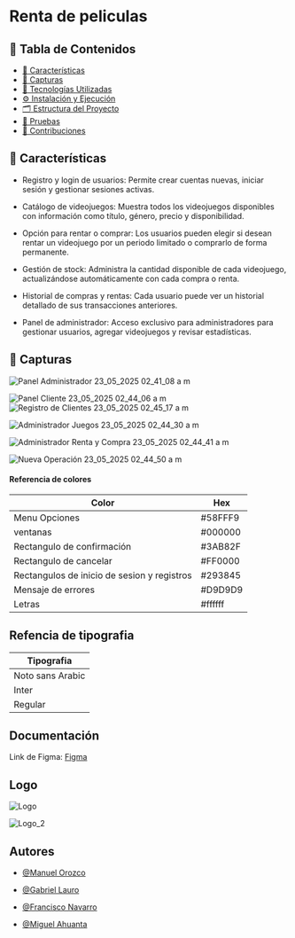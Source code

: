 
# Renta de peliculas

## 🧠 Tabla de Contenidos

- [🎯 Características](#-características)
- [📸 Capturas](#-capturas)
- [🚀 Tecnologías Utilizadas](#-tecnologías-utilizadas)
- [⚙️ Instalación y Ejecución](#️-instalación-y-ejecución)
- [🗂️ Estructura del Proyecto](#️-estructura-del-proyecto)
- [🧪 Pruebas](#-pruebas)
- [🤝 Contribuciones](#-contribuciones)

##
## 🎯 Características

- Registro y login de usuarios:
Permite crear cuentas nuevas, iniciar sesión y gestionar sesiones activas.

- Catálogo de videojuegos:
Muestra todos los videojuegos disponibles con información como título, género, precio y disponibilidad.

- Opción para rentar o comprar:
Los usuarios pueden elegir si desean rentar un videojuego por un periodo limitado o comprarlo de forma permanente.

- Gestión de stock:
Administra la cantidad disponible de cada videojuego, actualizándose automáticamente con cada compra o renta.

- Historial de compras y rentas:
Cada usuario puede ver un historial detallado de sus transacciones anteriores.

- Panel de administrador:
 Acceso exclusivo para administradores para gestionar usuarios, agregar videojuegos y revisar estadísticas.

##
 
## 📸 Capturas

![Panel Administrador 23_05_2025 02_41_08 a  m](https://github.com/user-attachments/assets/ab1bac6a-207d-4203-b4dd-234accd39004)

![Panel Cliente 23_05_2025 02_44_06 a  m](https://github.com/user-attachments/assets/194f01d1-0d04-46af-97e3-c6693a8daabe)
![Registro de Clientes 23_05_2025 02_45_17 a  m](https://github.com/user-attachments/assets/f0962bc2-c077-4e81-8ab4-d7cb8ded5fe9)

![Administrador Juegos 23_05_2025 02_44_30 a  m](https://github.com/user-attachments/assets/8a67be91-634a-42b5-bb74-7d70edf533ce)

![Administrador Renta y Compra 23_05_2025 02_44_41 a  m](https://github.com/user-attachments/assets/a7221d36-2191-4423-86ad-6412cde25cee)

![Nueva Operación 23_05_2025 02_44_50 a  m](https://github.com/user-attachments/assets/fb08a70a-777d-48ff-a76b-df6b6df7549a)




#### Referencia de colores

| Color             | Hex                                                                |
| ----------------- | ------------------------------------------------------------------ |
|Menu Opciones| #58FFF9|
|ventanas | #000000 |
| Rectangulo de confirmación | #3AB82F|
| Rectangulo de cancelar | #FF0000 |
| Rectangulos de inicio de sesion y registros| #293845|
|Mensaje de errores| #D9D9D9 |
|Letras| #ffffff |


## Refencia de tipografia

| Tipografia             |
| ----------------- 
| Noto sans Arabic |
| Inter |
| Regular |


## Documentación

Link de Figma:
[Figma](https://www.figma.com/design/yuJ8dxaNN1hr3KvEscROCE/Untitled?node-id=0-1&p=f&t=eXOziHhw8glnU2TQ-0)



## Logo

![Logo](https://github.com/user-attachments/assets/a3caec44-2b3c-42de-a62b-e7caf25260ac)


![Logo_2](https://github.com/user-attachments/assets/9d557cff-4eeb-42e0-9b47-36389acda3d1)
## Autores

- [@Manuel Orozco](https://github.com/Manuel-O-12)

- [@Gabriel Lauro](https://github.com/Gabriel3465)

- [@Francisco Navarro](https://github.com/Francisco001764)

- [@Miguel Ahuanta](https://github.com/Miguel09ANGEL)
